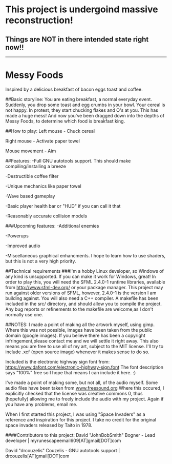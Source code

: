 # This project is undergoind massive reconstruction! 
## Things are NOT in there intended state right now!!

---------------------------------------------------------------------------

# Messy Foods
Inspired by a delicious breakfast of bacon eggs toast and coffee.

##Basic storyline:
You are eating breakfast, a normal everyday event. Suddenly, you drop 
some toast and egg crumbs in your bowl. Your cereal is not happy. In 
protest, they start chucking flakes and O's at you. This has made a huge 
mess! And now you've been dragged down into the depths of Messy Foods,
to determine which food is breakfast king.

##How to play:
Left mouse - Chuck cereal

Right mouse - Activate paper towel

Mouse movement - Aim

##Features:
-Full GNU autotools support. This should make compiling/installing a breeze

-Destructible coffee filter

-Unique mechanics like paper towel

-Wave based gameplay

-Basic player health bar or "HUD" if you can call it that

-Reasonably accurate collision models

###Upcoming features:
-Additional enemies

-Powerups

-Improved audio

-Miscellaneous graphical enhancments. I hope to learn how to use shaders, but this is not a very high priority.

##Technical requirements
###I'm a hobby Linux developer, so Windows of any kind is unsupported. If you can make it work for Windows, great!
In order to play this, you will need the SFML 2.4.0-1 runtime libraries, available from http://www.sfml-dev.org/
or your package manager. This project may run against older versions of SFML, however, 2.4.0-1 is the version I am 
building against. You will also  need a C++ compiler. A makefile has been included in the src/ directory, and
should allow you to compile the project. Any bug reports or refinements to the makefile are welcome,as I don't 
normally use one.

##NOTES:
I made a point of making all the artwork myself, using gimp. Where this was not possible, images have been taken from the public domain (google images).
If you believe there has been a copyright infringement,please contact me and we will settle it right away. This also means you are free to use all of my art,
subject to the MIT license. I'll try to include .xcf (open source image) whenever it makes sense to do so.

Included is the electronic highway sign font from: 
https://www.dafont.com/electronic-highway-sign.font
The font description says "100%" free so I hope that means I can include it here. :)

I've made a point of making some, but not all, of the audio myself. Some audio files have been taken from www.freesound.org
Where this occured, I explicitly checked that the license was creative commons 0, thus (hopefully) allowing me to freely
include the audio with my project. Again if you have any problems, email me.

When I first started this project, I was using "Space Invaders" as a reference and inspiration for this project. I take
no credit for the original space invaders released by Taito in 1978.

####Contributors to this project:
David "JohnBobSmith" Bogner - Lead developer | myrunescapeemail609[AT]gmail[DOT]com

David "drcouzelis" Couzelis - GNU autotools support | drcouzelis[AT]gmail[DOT]com

